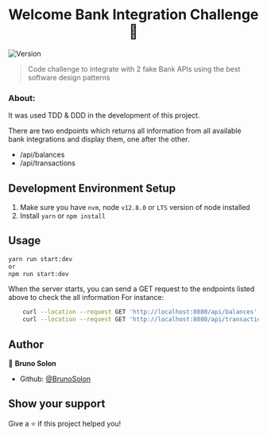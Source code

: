 <h1 align="center">Welcome Bank Integration Challenge 👋</h1>
<p>
  <img alt="Version" src="https://img.shields.io/badge/version-1.0.0-blue.svg?cacheSeconds=2592000" />
</p>

> Code challenge to integrate with 2 fake Bank APIs using the best software design patterns

### About:
It was used TDD & DDD in the development of this project.

There are two endpoints which returns all information from all available bank integrations and display them, one after the other.
 - /api/balances
 - /api/transactions

## Development Environment Setup

1.  Make sure you have `nvm`, node `v12.8.0` or `LTS` version of node installed
2.  Install `yarn` or `npm install`

## Usage

```sh
yarn run start:dev
or
npm run start:dev
```

When the server starts, you can send a GET request to the endpoints listed above to check the all information
For instance:
```sh 
    curl --location --request GET 'http://localhost:8080/api/balances'
    curl --location --request GET 'http://localhost:8080/api/transactions'
```

## Author

👤 **Bruno Solon**

* Github: [@BrunoSolon](https://github.com/BrunoSolon)

## Show your support

Give a ⭐️ if this project helped you!
